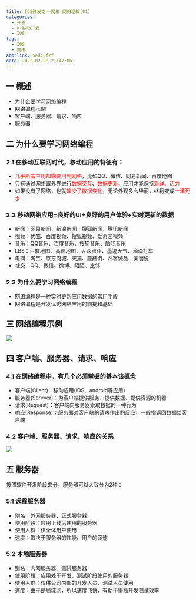 ```yaml
---
title: IOS开发之——网络-网络基础(01)
categories:
  - 开发
  - D-移动开发
  - IOS
tags:
  - IOS
  - 网络
abbrlink: 5edc0f7f
date: 2022-02-28 21:47:06
---
```

## 一 概述

* 为什么要学习网络编程
* 网络编程示例
* 客户端、服务器、请求、响应
* 服务器

<!--more-->

## 二 为什么要学习网络编程
### 2.1 在移动互联网时代，移动应用的特征有：

* <font color=red>几乎所有应用都需要用到网络</font>，比如QQ、微博、网易新闻、百度地图
* 只有通过网络跟外界进行<font color=red>数据交互</font>、<font color=red>数据更新</font>，应用才能保持<font color=red>新鲜、活力</font>
* 如果没有了网络，也就<font color=red>缺少了数据变化</font>，无论外观多么华丽，终将变成<font color=red>一潭死水</font>

### 2.2  移动网络应用=良好的UI+良好的用户体验+实时更新的数据

* 新闻：网易新闻、新浪新闻、搜狐新闻、腾讯新闻
* 视频：优酷、百度视频、搜狐视频、爱奇艺视频
* 音乐：QQ音乐、百度音乐、搜狗音乐、酷我音乐
* LBS：百度地图、高德地图、大众点评、墨迹天气、滴滴打车
* 电商：淘宝、京东商城、天猫、蘑菇街、凡客诚品、美丽说
* 社交：QQ、微信、微博、陌陌、比邻

### 2.3 为什么要学习网络编程

* 网络编程是一种实时更新应用数据的常用手段
* 网络编程是开发优秀网络应用的前提和基础

## 三 网络编程示例

![][1]

## 四 客户端、服务器、请求、响应

### 4.1 在网络编程中，有几个必须掌握的基本该概念

* 客户端(Client)：移动应用(iOS、android等应用)
* 服务器(Servver)：为客户端提供服务、提供数据、提供资源的机器
* 请求(Request)：客户端向服务器索取数据的一种行为
* 响应(Response)：服务器对客户端的请求作出的反应，一般指返回数据给客户端

### 4.2 客户端、服务器、请求、响应的关系

![][2]

## 五 服务器

按照软件开发阶段来分，服务器可以大致分为2种：

###  5.1 远程服务器

* 别名：外网服务器、正式服务器
* 使用阶段：应用上线后使用的服务器
* 使用人群：供全体用户使用
* 速度：取决于服务器的性能、用户的网速

###  5.2 本地服务器

* 别名：内网服务器、测试服务器
* 使用阶段：应用处于开发、测试阶段使用的服务器
* 使用人群：仅供公司内部的开发人员、测试人员使用
* 速度：由于是局域网，所以速度飞快，有助于提高开发测试效率



[1]:https://cdn.jsdelivr.net/gh/PGzxc/CDN/blog-ios/ios-internet-dev-samples.png
[2]:https://cdn.jsdelivr.net/gh/PGzxc/CDN/blog-ios/ios-internet-client-server-view.png

